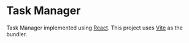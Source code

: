 # Task Manager

Task Manager implemented using [React](https://react.dev). This project uses [Vite](https://vitejs.dev) as the bundler.
